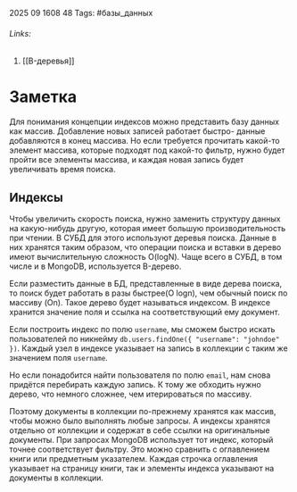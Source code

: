 2025 09 1608 48
Tags: #базы_данных 
###### Links: 
1) [[B-деревья]]
# Заметка
Для понимания концепции индексов можно представить базу данных как массив. Добавление новых записей работает быстро- данные добавляются в конец массива.
Но если требуется прочитать какой-то элемент массива, которые подходят под какой-то фильтр, нужно будет пройти все элементы массива, и каждая новая запись будет увеличивать время поиска.
## Индексы
Чтобы увеличить скорость поиска, нужно заменить структуру данных на какую-нибудь другую, которая имеет большую производительность при чтении. В СУБД для этого используют деревья поиска. Данные в них хранятся таким образом, что операции поиска и вставки в дерево имеют вычислительную сложность O(logN). Чаще всего в СУБД, в том числе и в MongoDB, используется B-дерево.

Если разместить данные в БД, представленные в виде дерева поиска, то поиск будет работать в разы быстрее(O logn), чем обычный поиск по массиву (On). Такое дерево будет называться индексом. В индексе хранится значение поля и ссылка на соответствующий ему документ.

Если построить индекс по полю `username`, мы сможем быстро искать пользователей по никнейму `db.users.findOne({ "username": "johndoe" })`.
Каждый узел в индексе указывает на запись в коллекции с таким же значением поля `username`.

Но если понадобится найти пользователя по полю `email`, нам снова придётся перебирать каждую запись. К тому же обходить нужно дерево, что немного сложнее, чем итерироваться по массиву.

Поэтому документы в коллекции по-прежнему хранятся как массив, чтобы можно было выполнять любые запросы. А индексы хранятся отдельно от коллекции и содержат в себе ссылки на оригинальные документы. При запросах MongoDB использует тот индекс, который точнее соответствует фильтру. Это можно сравнить с оглавлением книги или предметным указателем. Каждая строчка оглавления указывает на страницу книги, так и элементы индекса указывают на документы в коллекции.